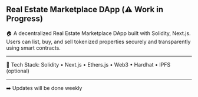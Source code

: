 ## Real Estate Marketplace DApp (⚠️ Work in Progress)

🏠 A decentralized Real Estate Marketplace DApp built with Solidity, Next.js. Users can list, buy, and sell tokenized properties securely and transparently using smart contracts. 
 
--- 
   
🔧 Tech Stack: Solidity • Next.js • Ethers.js • Web3 • Hardhat • IPFS (optional)      
 
---    

 ➡️ Updates will be done weekly 
  
 
